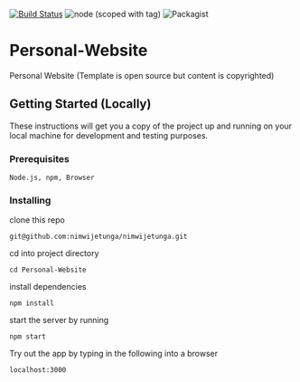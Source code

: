 [![Build Status](https://travis-ci.org/nimwijetunga/nimwijetunga.svg?branch=master)](https://travis-ci.org/nimwijetunga/nimwijetunga)
![node (scoped with tag)](http://img.shields.io/badge/node-9.4.0-brightgreen.svg)
![Packagist](https://img.shields.io/packagist/l/doctrine/orm.svg)


# Personal-Website
Personal Website (Template is open source but content is copyrighted)

## Getting Started (Locally)

These instructions will get you a copy of the project up and running on your local machine for development and testing purposes.

### Prerequisites

```
Node.js, npm, Browser 
```

### Installing

clone this repo

```
git@github.com:nimwijetunga/nimwijetunga.git
```

cd into project directory

```
cd Personal-Website
```

install dependencies

```
npm install
```

start the server by running

```
npm start
```

Try out the app by typing in the following into a browser

```
localhost:3000
```

